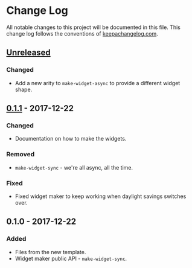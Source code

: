 # Change Log
All notable changes to this project will be documented in this file. This change log follows the conventions of [keepachangelog.com](http://keepachangelog.com/).

## [Unreleased]
### Changed
- Add a new arity to `make-widget-async` to provide a different widget shape.

## [0.1.1] - 2017-12-22
### Changed
- Documentation on how to make the widgets.

### Removed
- `make-widget-sync` - we're all async, all the time.

### Fixed
- Fixed widget maker to keep working when daylight savings switches over.

## 0.1.0 - 2017-12-22
### Added
- Files from the new template.
- Widget maker public API - `make-widget-sync`.

[Unreleased]: https://github.com/your-name/clara-specs/compare/0.1.1...HEAD
[0.1.1]: https://github.com/your-name/clara-specs/compare/0.1.0...0.1.1
